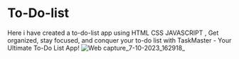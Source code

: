 # To-Do-list
 Here i have  created a to-do-list app using HTML CSS JAVASCRIPT , Get organized, stay focused, and conquer your to-do list with TaskMaster - Your Ultimate To-Do List App!
![Web capture_7-10-2023_162918_](https://github.com/Pragyac9/To-Do-list/assets/136442660/2e439ce8-4c91-4f3e-8b79-5ee983b7f97d)
